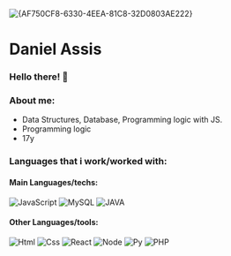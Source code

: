 
<div>

![{AF750CF8-6330-4EEA-81C8-32D0803AE222}](https://github.com/user-attachments/assets/2a5009a2-2d26-4f4f-a25a-3b9c33af8086)

</div>

<div>


<h1> Daniel Assis</h1>


<h3> Hello there! 🎩 </h3>

<h3> About me: </h3>

<ul>
  
<li> Data Structures, Database, Programming logic with JS. </li>
<li> Programming logic </li>
<li> 17y </li>
  
  </ul>

<h3> Languages that i work/worked with: </h3>

<h4> Main Languages/techs:</h4>

<div>

![JavaScript](https://icongr.am/devicon/javascript-original.svg?size=78&color=currentColor)
![MySQL](https://icongr.am/devicon/mysql-original-wordmark.svg?size=78&color=currentColor) 
![JAVA](https://icongr.am/devicon/java-original.svg?size=78&color=currentColor)        
   
</div>

<h4> Other Languages/tools:</h4>

![Html](https://icongr.am/devicon/html5-original.svg?size=78&color=currentColor)
![Css](https://icongr.am/devicon/css3-original.svg?size=78&color=currentColor)
![React](https://icongr.am/devicon/react-original-wordmark.svg?size=78&color=currentColor)
![Node](https://icongr.am/devicon/nodejs-original.svg?size=78&color=currentColor)
![Py](https://icongr.am/devicon/python-original.svg?size=78&color=currentColor)
![PHP](https://icongr.am/devicon/php-original.svg?size=78&color=currentColor)

</div>
